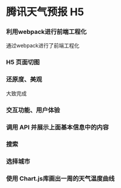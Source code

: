 # 腾讯天气预报 H5

### 利用webpack进行前端工程化

通过webpack进行了前端工程化

### H5 页面切图

### 还原度、美观
大致完成
### 交互功能、用户体验

### 调用 API 并展示上面基本信息中的内容

### 搜索

### 选择城市

### 使用 Chart.js库画出一周的天气温度曲线
